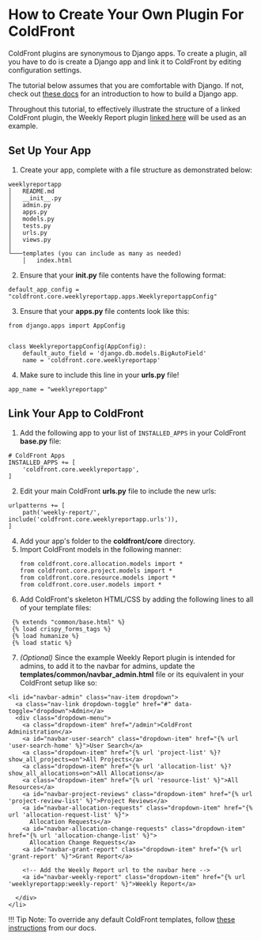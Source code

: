 # How to Create Your Own Plugin For ColdFront

ColdFront plugins are synonymous to Django apps. To create a plugin, all you have to do is create a Django app and link it to ColdFront by editing configuration settings.

The tutorial below assumes that you are comfortable with Django. If not, check out [these docs]("https://docs.djangoproject.com/en/4.2/intro/tutorial01/") for an introduction to how to build a Django app.

Throughout this tutorial, to effectively illustrate the structure of a linked ColdFront plugin, the Weekly Report plugin [linked here](https://github.com/rg663/weeklyreportapp) will be used as an example.

## Set Up Your App

1. Create your app, complete with a file structure as demonstrated below:
```
weeklyreportapp
│   README.md  
│   __init__.py
│   admin.py
│   apps.py
│   models.py
│   tests.py
│   urls.py
│   views.py
│
└───templates (you can include as many as needed)
    │   index.html

```
2. Ensure that your **__init__.py** file contents have the following format:
```
default_app_config = "coldfront.core.weeklyreportapp.apps.WeeklyreportappConfig"
```

3. Ensure that your **apps.py** file contents look like this:
```
from django.apps import AppConfig


class WeeklyreportappConfig(AppConfig):
    default_auto_field = 'django.db.models.BigAutoField'
    name = 'coldfront.core.weeklyreportapp'
```

4. Make sure to include this line in your **urls.py** file!
```
app_name = "weeklyreportapp"
```

## Link Your App to ColdFront

1. Add the following app to your list of ```INSTALLED_APPS``` in your ColdFront **base.py** file:
```
# ColdFront Apps
INSTALLED_APPS += [
    'coldfront.core.weeklyreportapp',
]
```
2. Edit your main ColdFront **urls.py** file to include the new urls:
```
urlpatterns += [
    path('weekly-report/', include('coldfront.core.weeklyreportapp.urls')),
]
```
4. Add your app's folder to the **coldfront/core** directory.
5. Import ColdFront models in the following manner:
   ```
   from coldfront.core.allocation.models import *
   from coldfront.core.project.models import *
   from coldfront.core.resource.models import *
   from coldfront.core.user.models import *
   ```
6. Add ColdFront's skeleton HTML/CSS by adding the following lines to all of your template files:
```
 {% extends "common/base.html" %}
 {% load crispy_forms_tags %}
 {% load humanize %}
 {% load static %}
```
7. *(Optional)* Since the example Weekly Report plugin is intended for admins, to add it to the navbar for admins, update the **templates/common/navbar_admin.html** file or its equivalent in your ColdFront setup like so:
  ```
  <li id="navbar-admin" class="nav-item dropdown">
    <a class="nav-link dropdown-toggle" href="#" data-toggle="dropdown">Admin</a>
    <div class="dropdown-menu">
      <a class="dropdown-item" href="/admin">ColdFront Administration</a>
      <a id="navbar-user-search" class="dropdown-item" href="{% url 'user-search-home' %}">User Search</a>
      <a class="dropdown-item" href="{% url 'project-list' %}?show_all_projects=on">All Projects</a>
      <a class="dropdown-item" href="{% url 'allocation-list' %}?show_all_allocations=on">All Allocations</a>
      <a class="dropdown-item" href="{% url 'resource-list' %}">All Resources</a>
      <a id="navbar-project-reviews" class="dropdown-item" href="{% url 'project-review-list' %}">Project Reviews</a>
      <a id="navbar-allocation-requests" class="dropdown-item" href="{% url 'allocation-request-list' %}">
        Allocation Requests</a>
      <a id="navbar-allocation-change-requests" class="dropdown-item" href="{% url 'allocation-change-list' %}">
        Allocation Change Requests</a>
      <a id="navbar-grant-report" class="dropdown-item" href="{% url 'grant-report' %}">Grant Report</a>

      <!-- Add the Weekly Report url to the navbar here -->
      <a id="navbar-weekly-report" class="dropdown-item" href="{% url 'weeklyreportapp:weekly-report' %}">Weekly Report</a>

    </div>
  </li>
  ```

!!! Tip
    Note: To override any default ColdFront templates, follow [these instructions](../../config/#custom-branding) from our docs.